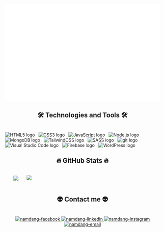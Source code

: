 <!-- NamKuL -->
<a href="#" target="_blank">
  <img src="svg/namdang.svg" width="1200" alt="namkul" />
</a>

<h2 align="center">🛠 Technologies and Tools 🛠</h2>
<br>
<!-- https://simpleicons.org/ -->
<span><img src="https://cdn-icons-png.flaticon.com/128/5968/5968267.png" height="75px" width="75px" alt="HTML5 logo" title="HTML5" /></span>
&nbsp;
<span><img src="https://cdn-icons-png.flaticon.com/128/919/919826.png" height="75px" width="75px" alt="CSS3 logo" title="CSS3" /></span>
&nbsp;
<span><img src="https://cdn-icons-png.flaticon.com/128/1199/1199124.png" height="75px" width="75px" alt="JavaScript logo" title="JavaScript" /></span>
&nbsp;
<span><img src="https://cdn-icons-png.flaticon.com/128/919/919825.png" height="75px" width="75px" alt="Node.js logo" title="Node.js" /></span>
&nbsp;
<span><img src="https://infinapps.com/wp-content/uploads/2018/10/mongodb-logo.png" height="75px" width="75px" alt="MongoDB logo" title="MongoDB"/></span>
&nbsp;
<span><img src="https://upload.wikimedia.org/wikipedia/commons/thumb/d/d5/Tailwind_CSS_Logo.svg/900px-Tailwind_CSS_Logo.svg.png?20211001194333" height="75px" width="75px" alt="TailwindCSS logo" title="TailwindCSS" /></span>
&nbsp;
<span><img src="https://img.icons8.com/color/75/000000/sass.png" height="75px" width="75px" alt="SASS logo" title="SASS" /></span>
&nbsp;
<span><img src="https://img.icons8.com/color/75/000000/git.png" height="75px" width="75px" alt="git logo" title="git" /></span>
&nbsp;
<span><img src="https://img.icons8.com/dusk/75/228BE6/visual-studio-code-2019.png" height="75px" width="75px" alt="Visual Studio Code logo" title="Visual Studio Code" /></span>
&nbsp;
<span><img src="https://img.icons8.com/color/75/000000/firebase.png" height="75px" width="75px" alt="Firebase logo" title="Firebase" /></span>
&nbsp;
<span><img src="https://img.icons8.com/dusk/75/000000/wordpress--v1.png" height="75px" width="75px" alt="WordPress logo" title="WordPress" /></span>
&nbsp;

<br>
<h2 align="center">🔥 GitHub Stats 🔥</h2>
<!-- https://github.com/anuraghazra/github-readme-stats -->
<br>
<div align=center>
  <a href="#" title="NamKuL">
    <img width="315" align="center" src="https://github-readme-stats.vercel.app/api/top-langs/?username=dhnbroken&hide=c%23,powershell,Mathematica,Ruby,Objective-C,Objective-C%2b%2b,Cuda&title_color=61dafb&text_color=ffffff&icon_color=61dafb&bg_color=20232a&langs_count=8&layout=compact&border_color=61dafb&hide_border=true" />
  </a>
  <a href="#" title="NamKuL">
    <img align="right" width="434" src="https://github-readme-stats.vercel.app/api?username=dhnbroken&show_icons=true&theme=react&border_color=61dafb&hide_border=true" />
  </a>
</div>

<br>
<h2 align="center">👽 Contact me 👽</h2>
<br>
<!-- https://icons8.com -->
<div align="center">
  <a href="https://www.facebook.com/nam.dang.22/" target="blank">
    <img src="https://img.icons8.com/bubbles/100/000000/facebook-new.png" alt="namdang-facebook" />
  </a>
  <a href="https://www.linkedin.com/in/namkul/" target="blank">
    <img src="https://img.icons8.com/bubbles/100/000000/linkedin.png" alt="namdang-linkedin" />
  </a>
  <a href="https://www.instagram.com/dhnbroken/" target="blank">
    <img src="https://img.icons8.com/bubbles/100/000000/instagram.png" alt="namdang-instagram" />
  </a>
  <a href="mailto:bdfnatsu@gmail.com" target="top">
    <img src="https://img.icons8.com/bubbles/100/000000/apple-mail.png" alt="namdang-email" />
  </a>
</div>



